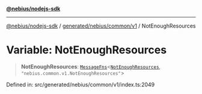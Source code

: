 [**@nebius/nodejs-sdk**](../../../../../README.md)

---

[@nebius/nodejs-sdk](../../../../../README.md) / [generated/nebius/common/v1](../README.md) / NotEnoughResources

# Variable: NotEnoughResources

> **NotEnoughResources**: [`MessageFns`](../../../../../runtime/protos/core/interfaces/MessageFns.md)\<[`NotEnoughResources`](../interfaces/NotEnoughResources.md), `"nebius.common.v1.NotEnoughResources"`\>

Defined in: src/generated/nebius/common/v1/index.ts:2049
